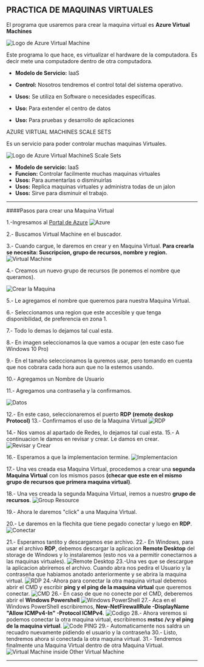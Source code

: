 PRACTICA DE MAQUINAS VIRTUALES
-------------------------------------

El programa que usaremos para crear la maquina virtual es **Azure Virtual Machines**

![Logo de Azure Virtual Machine](Imagenes/AzureVirtualMachine.png)

Este programa lo que hace, es virtualizar el hardware de la computadora. Es decir mete una computadore dentro de otra computadora.

- **Modelo de Servicio:** IaaS
- **Control:** Nosotros tendremos el control total del sistema operativo.
- **Usos:** Se utiliza en Software o necesidades especificas.

- **Uso:** Para extender el centro de datos
- **Uso:** Para pruebas y desarrollo de aplicaciones

AZURE VIRTUAL MACHINES SCALE SETS

Es un servicio para poder controlar muchas maquinas Virtuales.

![Logo de Azure Virtual MachineS Scale Sets](Imagenes/ScaleSets.png)

- **Modelo de servicio:** IaaS
- **Funcion:** Controlar facilmente muchas maquinas virtuales
- **Usos:** Para aumentarlas o disminuirlas
- **Usos:** Replica maquinas virtuales y administra todas de un jalon
- **Usos:** Sirve para disminuir el trabajo.


-----------------------------------

####Pasos para crear una Maquina Virtual

1.-Ingresamos al [Portal de Azure](https://portal.azure.com)
![Azure](Imagenes/PortalAzure.PNG)

2.- Buscamos Virtual Machine en el buscador.

3.- Cuando cargue, le daremos en crear y en Maquina Virtual.
 **Para crearla se necesita: Suscripcion, grupo de recursos, nombre y region.**
 ![Virtual Machine](Imagenes/VirtualMachine.PNG)
 
4.- Creamos un nuevo grupo de recursos (le ponemos el nombre que queramos).

![Crear la Maquina](Imagenes/create.PNG) 

5.- Le agregamos el nombre que queremos para nuestra Maquina Virtual.

6.- Seleccionamos una region que este accesible y que tenga disponibilidad, de preferencia en zona 1.

7.- Todo lo demas lo dejamos tal cual esta.

8.- En imagen seleccionamos la que vamos a ocupar (en este caso fue Windows 10 Pro)

9.- En el tamaño seleccionamos la quremos usar, pero tomando en cuenta que nos cobrara cada hora aun que no la estemos usando.

10.- Agregamos un Nombre de Usuario

11.- Agregamos una contraseña y la confirmamos.

![Datos](Imagenes\data.PNG)

12.- En este caso, seleccionaremos el puerto **RDP** **(remote deskop Protocol)**
13.- Confirmamos el uso de la Maquina Virtual
![RDP](Imagenes/data2.PNG)

14.- Nos vamos al apartado de Redes, lo dejamos tal cual esta.
15.- A continuacion le damos en revisar y crear. Le damos en crear.
![Revisar y Crear](Imagenes/Crearla.PNG)

16.- Esperamos a que la implementacion termine.
![Implementacion](Imagenes/implementacion.PNG)

17.- Una ves creada esa Maquina Virtual, procedemos a crear una **segunda Maquina Virtual** con los mismos pasos **(checar que este en el mismo grupo de recursos que primera maquina virtual)**.

18.- Una ves creada la segunda Maquina Virtual, iremos a nuestro **grupo de recursos**.
![Group Resource](Imagenes/GroupResource.PNG)

19.- Ahora le daremos "click" a una Maquina Virtual.

20.- Le daremos en la flechita que tiene pegado conectar y luego en **RDP**.
![Conectar](Imagenes/RDP.PNG)

21.- Esperamos tantito y descargamos ese archivo.
22.- En Windows, para usar el archivo **RDP**, debemos descargar la aplicacion **Remote Desktop** del storage de Windows y lo instalaremos (esto nos va a permitir conectarnos a las maquinas virtuales).
![Remote Desktop](Imagenes\remote.PNG)
23.-Una ves que se descargue la aplicacion abriremos el archivo. Cuando abra nos pedira el Usuario y la contraseña que habiamos anotado anteriormente y se abrira la maquina virtual.
![RDP](Imagenes\username.PNG)
24.-Ahora para conectar la otra maquina virtual debemos abrir el CMD y escribir **ping y el ping de la maquina virtual** que queremos conectar.
![CMD](Imagenes\CMD.PNG)
26.- En caso de que no conecte por el CMD, deberemos abrir el **Windows Powershell**
![Windows PowerShell](Imagenes\Shell.PNG)
27.- Aca en el Windows PowerShell escribiremos, **New-NetFirewallRule -DisplayName "Allow ICMPv4-In" -Protocol ICMPv4**. 
![Codigo](Imagenes\PowerShell.PNG)
28.- Ahora veremos si podemos conectar la otra maquina virtual, escribiremos  **mstsc /v:y el ping de la maquina virtual**.
![Code PING](Imagenes\code1.PNG)
29.- Automaticamente nos saldra un recuadro nuevamente pidiendo el usuario y la contraseña
30.- Listo, tendremos ahora si conectada la otra maquina virtual.
31.- Tendremos finalmente una Maquina Virtual dentro de otra Maquina Virtual.
![Virtual Machine inside Other Virtual Machine](Imagenes\vm12.PNG) 

-----------------------------------------------------------------------------------------------------------
